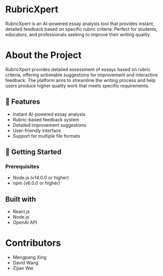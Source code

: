 # RubricXpert
RubricXpert is an AI-powered essay analysis tool that provides instant, detailed feedback based on specific rubric criteria. Perfect for students, educators, and professionals seeking to improve their writing quality.

# About the Project
RubricXpert provides detailed assessment of essays based on rubric criteria, offering actionable suggestions for improvement and interactive feedback. The platform aims to streamline the writing process and help users produce higher quality work that meets specific requirements.

## 🚀 Features

- Instant AI-powered essay analysis
- Rubric-based feedback system
- Detailed improvement suggestions
- User-friendly interface
- Support for multiple file formats

## 🏁 Getting Started

### Prerequisites

- Node.js (v14.0.0 or higher)
- npm (v6.0.0 or higher)

## Built with
* React.js
* Node.js
* OpenAI API


# Contributors
* Mengpang Xing
* David Wang
* Zijian Wei
